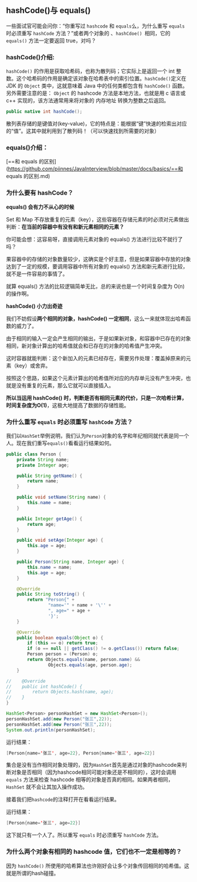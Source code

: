 ## hashCode()与 equals()

一些面试官可能会问你：“你重写过 `hashcode` 和 `equals`么，为什么重写 `equals` 时必须重写 `hashCode` 方法？”或者两个对象的 、`hashCdoe() `相同，它的 `equals()` 方法一定要返回 true，对吗？

### hashCode()介绍:

`hashCode()` 的作用是获取哈希码，也称为散列码；它实际上是返回一个 int 整数。这个哈希码的作用是确定该对象在哈希表中的索引位置。`hashCode()`定义在 JDK 的 `Object` 类中，这就意味着 Java 中的任何类都包含有 `hashCode()` 函数。另外需要注意的是： `Object` 的 hashcode 方法是本地方法，也就是用 c 语言或 c++ 实现的，该方法通常用来将对象的 内存地址 转换为整数之后返回。

```java
public native int hashCode();
```

散列表存储的是键值对(key-value)，它的特点是：能根据“键”快速的检索出对应的“值”。这其中就利用到了散列码！（可以快速找到所需要的对象）

### equals()介绍：

[==和 equals 的区别](https://github.com/piinnes/JavaInterview/blob/master/docs/basics/==和 equals 的区别.md)

### 为什么要有 hashCode？

**equals() 会有力不从心的时候**

Set 和 Map 不存放重复的元素（key），这些容器在存储元素的时必须对元素做出判断：**在当前的容器中有没有和新元素相同的元素？**

你可能会想：这容易呀，直接调用元素对象的 equals() 方法进行比较不就行了吗？

果容器中的存储的对象数量较少，这确实是个好主意，但是如果容器中存放的对象达到了一定的规模，要调用容器中所有对象的 equals() 方法和新元素进行比较，就不是一件容易的事情了。

就算 equals() 方法的比较逻辑简单无比，总的来说也是一个时间复杂度为 O(n) 的操作啊。

**hashCode() 小力出奇迹**

我们不妨假设**两个相同的对象，hashCode() 一定相同**，这么一来就体现出哈希函数的威力了。

由于相同的输入一定会产生相同的输出，于是如果新对象，和容器中已存在的对象相同，新对象计算出的哈希值就会和已存在的对象的哈希值产生冲突。

这时容器就能判断：这个新加入的元素已经存在，需要另作处理：覆盖掉原来的元素（key）或舍弃。

按照这个思路，如果这个元素计算出的哈希值所对应的内存单元没有产生冲突，也就是没有重复的元素，那么它就可以直接插入。

**所以当运用 hashCode() 时，判断是否有相同元素的代价，只是一次哈希计算，时间复杂度为O(1)**，这极大地提高了数据的存储性能。

### 为什么重写 `equals` 时必须重写 `hashCode` 方法？

我们以`HashSet`举例说明，我们认为`Person`对象的名字和年纪相同就代表是同一个人。现在我们重写`equals()`看看运行结果如何。

```java
public class Person {
    private String name;
    private Integer age;

    public String getName() {
        return name;
    }

    public void setName(String name) {
        this.name = name;
    }

    public Integer getAge() {
        return age;
    }

    public void setAge(Integer age) {
        this.age = age;
    }

    public Person(String name, Integer age) {
        this.name = name;
        this.age = age;
    }

    @Override
    public String toString() {
        return "Person{" +
                "name='" + name + '\'' +
                ", age=" + age +
                '}';
    }

    @Override
    public boolean equals(Object o) {
        if (this == o) return true;
        if (o == null || getClass() != o.getClass()) return false;
        Person person = (Person) o;
        return Objects.equals(name, person.name) &&
                Objects.equals(age, person.age);
    }

//    @Override
//    public int hashCode() {
//        return Objects.hash(name, age);
//    }
}
```

```java
HashSet<Person> personHashSet = new HashSet<Person>();
personHashSet.add(new Person("张三",22));
personHashSet.add(new Person("张三",22));
System.out.println(personHashSet);
```

运行结果：

```java
[Person{name='张三', age=22}, Person{name='张三', age=22}]
```

集合是没有当作相同对象处理的，因为`HashSet`首先是通过对象的hashcode来判断对象是否相同（因为hashcode相同可能对象还是不相同的），这时会调用 `equals` 方法来检查 hashcode 相等的对象是否真的相同。如果两者相同，`HashSet` 就不会让其加入操作成功。

接着我们把`hashcode`的注释打开在看看运行结果。

运行结果：

```java
[Person{name='张三', age=22}]
```

这下就只有一个人了。所以重写 `equals` 时必须重写 `hashCode` 方法。

### **为什么两个对象有相同的 hashcode 值，它们也不一定是相等的？**

因为 `hashCode()` 所使用的哈希算法也许刚好会让多个对象传回相同的哈希值。这就是所谓的hash碰撞。